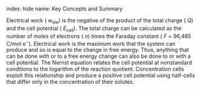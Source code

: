 index: hide
name: Key Concepts and Summary

Electrical work ( *w*<sub>ele</sub>) is the negative of the product of the total charge ( *Q*) and the cell potential ( *E*<sub>cell</sub>). The total charge can be calculated as the number of moles of electrons ( *n*) times the Faraday constant ( *F* = 96,485 C/mol e<sup>−</sup>). Electrical work is the maximum work that the system can produce and so is equal to the change in free energy. Thus, anything that can be done with or to a free energy change can also be done to or with a cell potential. The Nernst equation relates the cell potential at nonstandard conditions to the logarithm of the reaction quotient. Concentration cells exploit this relationship and produce a positive cell potential using half-cells that differ only in the concentration of their solutes.
